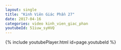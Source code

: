 ```yaml
---
layout: single
title: "Kinh Viên Giác Phần 27"
date: 2017-04-16
categories: video kinh_vien_giac_phan
youtubeId: 51iuw_syHVQ
---
```


{% include youtubePlayer.html id=page.youtubeId %}